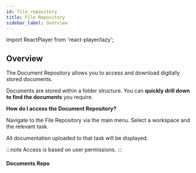 ```yaml
---
id: file_repository
title: File Repository
sidebar_label: Overview
---
```


import ReactPlayer from 'react-player/lazy';

## Overview

The Document Repository allows you to access and download digitally stored documents.

Documents are stored within a folder structure. You can **quickly drill down to find the documents** you require.


**How do I access the Document Repository?**

Navigate to the File Repository via the main menu. Select a workspace and the relevant task.

All documentation uploaded to that task will be displayed.

:::note
Access is based on user permissions.
:::

#### Documents Repo

  <ReactPlayer 
  url='https://vimeo.com/473819338/a03251705d'
  width="100%"
  controls="true"/>    

<br/>
<br/>
